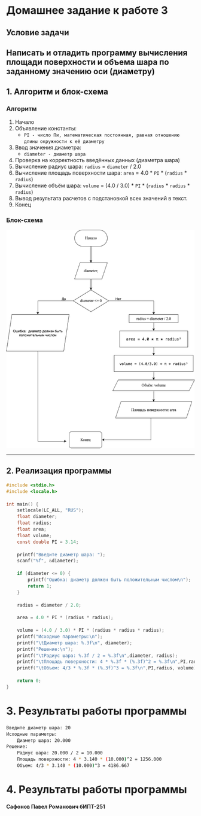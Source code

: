 # Домашнее задание к работе 3

## Условие задачи
Написать и отладить программу вычисления площади
поверхности и объема шара по заданному значению оси (диаметру)
---

## 1. Алгоритм и блок-схема

### Алгоритм
1. Начало
2. Объявление константы:
    - `PI - число Пи, математическая постоянная, равная отношению длины окружности к её диаметру`
3. Ввод значения диаметра:
    - `diameter - диаметр шара`
4. Проверка на корректность введённых данных (диаметра шара)
5. Вычисление радиус шара: `radius` = `diameter` / 2.0
6. Вычисление площадь поверхности шара: `area` = 4.0 * `PI` * (`radius` * `radius`)
7. Вычисление объём шара: `volume` = (4.0 / 3.0) * `PI` * (`radius` * `radius` * `radius`)
8. Вывод результата расчетов с подстановкой всех значений в текст.
9. Конец
### Блок-схема
![Блок-схема алгоритма](Work_3_Homework_Schema.png) 

---

## 2. Реализация программы

```c
#include <stdio.h>
#include <locale.h>

int main() {
    setlocale(LC_ALL, "RUS");
    float diameter;
    float radius;
    float area;
    float volume;
    const double PI = 3.14;

    printf("Введите диаметр шара: ");
    scanf("%f", &diameter);

    if (diameter <= 0) {
        printf("Ошибка: диаметр должен быть положительным числом\n");
        return 1;
    }

    radius = diameter / 2.0;

    area = 4.0 * PI * (radius * radius);

    volume = (4.0 / 3.0) * PI * (radius * radius * radius);
    printf("Исходные параметры:\n");
    printf("\tДиаметр шара: %.3f\n", diameter);
    printf("Решение:\n");
    printf("\tРадиус шара: %.3f / 2 = %.3f\n",diameter, radius);
    printf("\tПлощадь поверхности: 4 * %.3f * (%.3f)^2 = %.3f\n",PI,radius, area);
    printf("\tОбъем: 4/3 * %.3f * (%.3f)^3 = %.3f\n",PI,radius, volume);

    return 0;
}
```
# 3. Результаты работы программы
```bash
Введите диаметр шара: 20
Исходные параметры:
    Диаметр шара: 20.000
Решение:
    Радиус шара: 20.000 / 2 = 10.000
    Площадь поверхности: 4 * 3.140 * (10.000)^2 = 1256.000
    Объем: 4/3 * 3.140 * (10.000)^3 = 4186.667
```
# 4. Результаты работы программы
#### Сафонов Павел Романович бИПТ-251